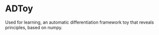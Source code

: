 # ADToy
Used for learning, an automatic differentiation framework toy that reveals principles, based on numpy.
